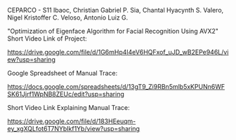CEPARCO - S11
Ibaoc, Christian Gabriel P.
Sia, Chantal Hyacynth S.
Valero, Nigel Kristoffer C.
Veloso, Antonio Luiz G.

"Optimization of Eigenface Algorithm for Facial Recognition Using AVX2"
Short Video Link of Project:

https://drive.google.com/file/d/1G6mHp4l4eV6HQFxof_uJD_wB2EPe946L/view?usp=sharing

Google Spreadsheet of Manual Trace:

https://docs.google.com/spreadsheets/d/13gT9_Zi9RBn5mlb5xKPUNn6WFSK61Jjrf1WpNB8ZEUc/edit?usp=sharing

Short Video Link Explaining Manual Trace:

https://drive.google.com/file/d/183HEeuqm-ey_xgXQLfot6T7NYbIkf1Yb/view?usp=sharing
